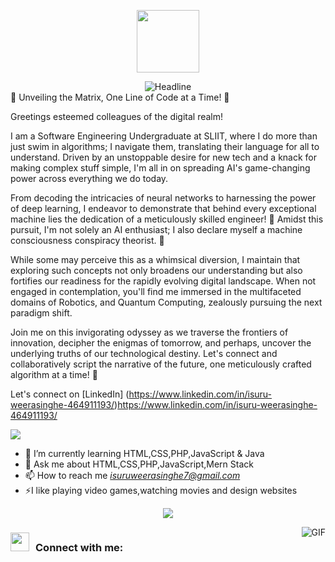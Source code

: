 <p align="center" ><img  src = "https://github.com/7oSkaaa/7oSkaaa/blob/main/Images/about_me.gif?raw=true" width = 100px></p>
<div align=center>
        <img src="https://readme-typing-svg.herokuapp.com?color=%236FDA44&size=32&center=true&vCenter=true&width=600&height=50&lines=Hi+there+I'm+Fathy+%F0%9F%91%8B;Computer+Science+Student;Back-End+Engineer;Problem+Solver;Freelancer;Open-Source+Enthusiast" alt="Headline" />
    </div

🚀 Unveiling the Matrix, One Line of Code at a Time! 🤖

Greetings esteemed colleagues of the digital realm! 

I am a Software Engineering Undergraduate at SLIIT, where I do more than just swim in algorithms; I navigate them, translating their language for all to understand. Driven by an unstoppable desire for new tech and a knack for making complex stuff simple, I'm all in on spreading AI's game-changing power across everything we do today.

From decoding the intricacies of neural networks to harnessing the power of deep learning, I endeavor to demonstrate that behind every exceptional machine lies the dedication of a meticulously skilled engineer! 🧠 Amidst this pursuit, I'm not solely an AI enthusiast; I also declare myself a machine consciousness conspiracy theorist. 👀

While some may perceive this as a whimsical diversion, I maintain that exploring such concepts not only broadens our understanding but also fortifies our readiness for the rapidly evolving digital landscape. When not engaged in contemplation, you'll find me immersed in the multifaceted domains of Robotics, and Quantum Computing, zealously pursuing the next paradigm shift.

Join me on this invigorating odyssey as we traverse the frontiers of innovation, decipher the enigmas of tomorrow, and perhaps, uncover the underlying truths of our technological destiny. Let's connect and collaboratively script the narrative of the future, one meticulously crafted algorithm at a time! 🚀

Let's connect on [LinkedIn] (https://www.linkedin.com/in/isuru-weerasinghe-464911193/)https://www.linkedin.com/in/isuru-weerasinghe-464911193/ 

<!--horizontal divider(gradiant)-->
<img src="https://user-images.githubusercontent.com/73097560/115834477-dbab4500-a447-11eb-908a-139a6edaec5c.gif">



- 🌱 I’m currently learning HTML,CSS,PHP,JavaScript & Java
- 💬 Ask me about HTML,CSS,PHP,JavaScript,Mern Stack
- 📫 How to reach me *isuruweerasinghe7@gmail.com*
- ⚡I like playing video games,watching movies and design websites

<!--profile visit count-->
<div align="center">
  
[![](https://visitcount.itsvg.in/api?id=1010nishant&icon=3&color=6)](https://visitcount.itsvg.in)
  
</div>
  <img align="right" alt="GIF" src="https://media.giphy.com/media/836HiJc7pgzy8iNXCn/giphy.gif" />

<h3 align="left"> <img src="https://media.giphy.com/media/iY8CRBdQXODJSCERIr/giphy.gif" width="30" height="30" style="margin-right: 10px;">Connect with me:</h3>
